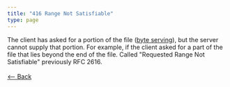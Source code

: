 ```yaml
---
title: "416 Range Not Satisfiable"
type: page
---
```

The client has asked for a portion of the file ([byte serving](https://en.wikipedia.org/wiki/Byte_serving)), but the server cannot supply that portion. For example, if the client asked for a part of the file that lies beyond the end of the file. Called "Requested Range Not Satisfiable" previously RFC 2616.<br /><br />[<-- Back](../../)